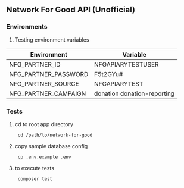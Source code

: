 ## Network For Good API (Unofficial)

### Environments

1. Testing environment variables

Environment  | Variable
------------ | -------------
NFG_PARTNER_ID  | NFGAPIARYTESTUSER
NFG_PARTNER_PASSWORD  | F5t2GYu#
NFG_PARTNER_SOURCE | NFGAPIARYTEST
NFG_PARTNER_CAMPAIGN | donation donation-reporting

### Tests

1. cd to root app directory

        cd /path/to/network-for-good

2. copy sample database config

        cp .env.example .env

3. to execute tests

        composer test
